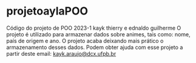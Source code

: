 # projetoaylaPOO
Código do projeto de POO 2023-1 kayk thierry e ednaldo guilherme
O projeto é utilizado para armazenar dados sobre animes, tais como: nome, país de origem e ano.
O projeto acaba deixando mais prático o armazenamento desses dados.
Podem obter ajuda com esse projeto a partir deste email: kayk.araujo@dcx.ufpb.br
